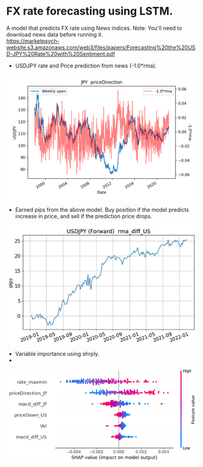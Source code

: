 # FX rate forecasting using LSTM.
A model that predicts FX rate using News indices.  Note: You'll need to download news data before running it.  
https://marketpsych-website.s3.amazonaws.com/web3/files/papers/Forecasting%20the%20USD-JPY%20Rate%20with%20Sentiment.pdf

* USDJPY rate and Price prediction from news (-1.0*rma).

![image2](https://github.com/knkasa/LSTM_forecast/blob/main/USDJPY%20priceDirection(JPY).png)

* Earned pips from the above model.  Buy position if the model predicts increase in price, and sell if the prediction price drops.

![image1](https://github.com/knkasa/LSTM_forecast/blob/main/Earned%20profit%20from%20prediction.png)

* Variable importance using shrply.
* 
![image3](https://github.com/knkasa/LSTM_forecast/blob/main/Variable%20importance2.png)
